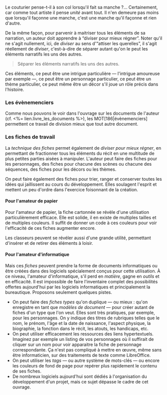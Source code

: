 <!-- Page: Diviser pour mieux régner -->

Le couturier pense-t-il à son col lorsqu'il fait sa manche ?… Certainement, car comme tout artiste il pense *unité* avant tout. Il n'en demeure pas moins que lorsqu'il façonne une manche, c'est une manche qu'il façonne et rien d'autre.

De la même façon, pour parvenir à maitriser tous les éléments de sa narration, un auteur doit apprendre à “diviser pour mieux régner”. Noter qu'il ne s'agit nullement, ici, de *diviser* au sens d'“attiser les querelles”, il s'agit réellement de *diviser*, c'est-à-dire de séparer autant qu'on le peut les éléments narratifs les uns des autres.

> Séparer les éléments narratifs les uns des autres.

Ces éléments, ce peut être une intrigue particulière — l'intrigue amoureuse par exemple —, ce peut être un personnage particulier, ce peut être un thème particulier, ce peut même être un décor s'il joue un rôle précis dans l'histoire.

### Les évènemenciers

Comme nous pouvons le voir dans l'ouvrage sur les documents de l'auteur (cf. <%= lien.livre_les_documents %>), les MOT[186|évènemenciers] permettent ce travail de division mieux que tout autre document.

### Les fiches de travail

La *technique des fiches* permet également de *diviser pour mieux régner*, en permettant de fractionner tous les éléments du récit en une multitude de plus petites parties aisées à manipuler. L'auteur peut faire des fiches pour les personnages, des fiches pour chacune des scènes ou chacune des séquences, des fiches pour les décors ou les thèmes.

On peut faire également des fiches pour trier, ranger et conserver toutes les idées qui jaillissent au cours du développement. Elles soulagent l'esprit et mettent un peu d'ordre dans l'exercice foisonnant de la création.

#### Pour l'amateur de papier

Pour l'amateur de papier, la fiche cartonnée se révèle d'une utilisation particulièrement efficace. Elle est solide, il en existe de multiples tailles et de multiples couleurs. Il suffit de donner un code à ces couleurs pour voir l'efficacité de ces fiches augmenter encore.

Les classeurs peuvent se révéler aussi d'une grande utilité, permettant d'insérer  et de retirer des éléments à loisir.

#### Pour l'amateur d'informatique

Mais ces *fiches* peuvent prendre la forme de documents informatiques ou être créées dans des logiciels spécialement conçus pour cette utilisation.  À ce niveau, l'amateur d'informatique, s'il perd en *matière*, gagne en *outils* et en efficacité. Il est impossible de faire l'inventaire complet des possibilités offertes aujourd'hui par les logiciels informatiques et principalement la bureautique. Proposons seulement quelques pistes.

* On peut faire des *fiches types* qu'on duplique — ou mieux : qu'on enregistre en tant que *modèles de document* — pour créer autant de fiches d'un type que l'on veut. Elles sont très pratiques, par exemple, pour les personnages. On y indique des titres de rubriques telles que le nom, le prénom, l'âge et la date de naissance, l'aspect physique, la biographie, la fonction dans le récit, les atouts, les handicaps, etc.
* On peut utiliser efficacement les ressources des liens hypertextuels. Imaginez par exemple un listing de vos personnages où il suffirait de cliquer sur un nom pour voir apparaitre la fiche de personnage correspondante. Ça n'est pas compliqué à mettre en œuvre, même sans être informaticien, sur des traitements de texte comme LibreOffice.
* On peut utiliser les *tags* — ou autre système de mots-clés — ou encore les couleurs de fond de page pour repérer plus rapidement le contenu de ses fiches.
* De nombreux logiciels aujourd'hui sont dédiés à l'organisation du développement d'un projet, mais ce sujet dépasse le cadre de cet ouvrage.
